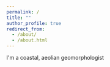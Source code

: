 ```yaml
---
permalink: /
title: ""
author_profile: true
redirect_from: 
  - /about/
  - /about.html
---
```


I'm a coastal, aeolian geomorphologist
